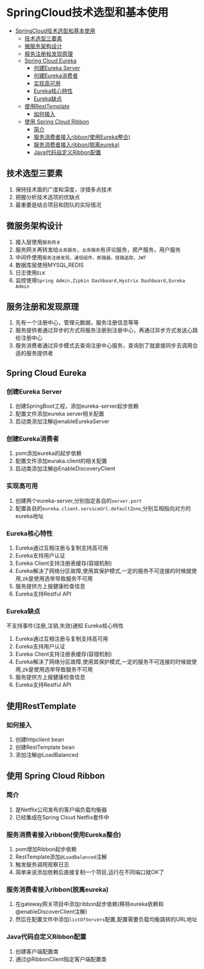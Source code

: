 # SpringCloud技术选型和基本使用
<!-- TOC -->

- [SpringCloud技术选型和基本使用](#springcloud%E6%8A%80%E6%9C%AF%E9%80%89%E5%9E%8B%E5%92%8C%E5%9F%BA%E6%9C%AC%E4%BD%BF%E7%94%A8)
    - [技术选型三要素](#%E6%8A%80%E6%9C%AF%E9%80%89%E5%9E%8B%E4%B8%89%E8%A6%81%E7%B4%A0)
    - [微服务架构设计](#%E5%BE%AE%E6%9C%8D%E5%8A%A1%E6%9E%B6%E6%9E%84%E8%AE%BE%E8%AE%A1)
    - [服务注册和发现原理](#%E6%9C%8D%E5%8A%A1%E6%B3%A8%E5%86%8C%E5%92%8C%E5%8F%91%E7%8E%B0%E5%8E%9F%E7%90%86)
    - [Spring Cloud Eureka](#spring-cloud-eureka)
        - [创建Eureka Server](#%E5%88%9B%E5%BB%BAeureka-server)
        - [创建Eureka消费者](#%E5%88%9B%E5%BB%BAeureka%E6%B6%88%E8%B4%B9%E8%80%85)
        - [实现高可用](#%E5%AE%9E%E7%8E%B0%E9%AB%98%E5%8F%AF%E7%94%A8)
        - [Eureka核心特性](#eureka%E6%A0%B8%E5%BF%83%E7%89%B9%E6%80%A7)
        - [Eureka缺点](#eureka%E7%BC%BA%E7%82%B9)
    - [使用RestTemplate](#%E4%BD%BF%E7%94%A8resttemplate)
        - [如何接入](#%E5%A6%82%E4%BD%95%E6%8E%A5%E5%85%A5)
    - [使用 Spring Cloud Ribbon](#%E4%BD%BF%E7%94%A8-spring-cloud-ribbon)
        - [简介](#%E7%AE%80%E4%BB%8B)
        - [服务消费者接入ribbon(使用Eureka整合)](#%E6%9C%8D%E5%8A%A1%E6%B6%88%E8%B4%B9%E8%80%85%E6%8E%A5%E5%85%A5ribbon%E4%BD%BF%E7%94%A8eureka%E6%95%B4%E5%90%88)
        - [服务消费者接入ribbon(脱离eureka)](#%E6%9C%8D%E5%8A%A1%E6%B6%88%E8%B4%B9%E8%80%85%E6%8E%A5%E5%85%A5ribbon%E8%84%B1%E7%A6%BBeureka)
        - [Java代码自定义Ribbon配置](#java%E4%BB%A3%E7%A0%81%E8%87%AA%E5%AE%9A%E4%B9%89ribbon%E9%85%8D%E7%BD%AE)

<!-- /TOC -->
## 技术选型三要素
1. 保持技术面的广度和深度，涉猎多点技术
2. 把握分析技术选项的优缺点
3. 最重要是结合项目和团队的实际情况

## 微服务架构设计
1. 接入层使用`服务网关`
2. 服务网关再转发给`业务服务`，`业务服务`有评论服务，房产服务，用户服务
3. 中间件使用`服务注册发现，通信组件，断路器，链路追踪，JWT`
4. 数据库层使用MYSQL,REDIS
5. 日志使用`ELK`
6. 监控使用`Spring Admin,Zipkin Dashboard,Hystrix Dashboard,Eureka Admin`

## 服务注册和发现原理
1. 先有一个注册中心，管理元数据，服务注册信息等等
2. 服务提供者通过异步的方式将服务注册到注册中心，再通过异步方式发送心跳给注册中心
3. 服务消费者通过异步模式去查询注册中心服务，查询到了就直接同步去调用合适的服务提供者

## Spring Cloud Eureka
### 创建Eureka Server
1. 创建SpringBoot工程，添加eureka-server起步依赖
2. 配置文件添加eureka server相关配置
3. 启动类添加注解@enableEurekaServer

### 创建Eureka消费者
1. pom添加eureka的起步依赖
2. 配置文件添加euraka.client的相关配置
3. 启动类添加注解@EnableDiscoveryClient

### 实现高可用
1. 创建两个eureka-server,分别指定各自的`server.port`
2. 配置各自的`eureka.client.serviceUrl.defaultZone`,分别互相指向对方的eureka地址

### Eureka核心特性
1. Eureka通过互相注册与复制支持高可用
2. Eureka支持用户认证
3. Eureka Client支持注册表缓存(容错机制)
4. Eureka解决了网络分区故障,使用其保护模式,一定的服务不可连接的时候就使用,zk是使用选举导致服务不可用
5. 服务提供方上报健康检查信息
6. Eureka支持Restful API

### Eureka缺点
不支持事件(注册,注销,失效)通知 Eureka核心特性
1. Eureka通过互相注册与复制支持高可用
2. Eureka支持用户认证
3. Eureka Client支持注册表缓存(容错机制)
4. Eureka解决了网络分区故障,使用其保护模式,一定的服务不可连接的时候就使用,zk是使用选举导致服务不可用
5. 服务提供方上报健康检查信息
6. Eureka支持Restful API

## 使用RestTemplate
### 如何接入
1. 创建httpclient bean
2. 创建RestTemplate bean
3. 添加注解@LoadBalanced


## 使用 Spring Cloud Ribbon
### 简介
1. 是Netflix公司发布的客户端负载均衡器
2. 已经集成在Spring Cloud Netflix套件中

### 服务消费者接入ribbon(使用Eureka整合)
1. pom增加Ribbon起步依赖
2. RestTemplate添加`@LoadBalanced`注解
3. 触发服务调用观察日志
4. 简单来说添加依赖后直接复制一个项目,运行在不同端口就OK了

### 服务消费者接入ribbon(脱离eureka)
1. 在gateway网关项目中添加ribbon起步依赖(移除eureka依赖和@enableDiscoverClient注解)
2. 然后在配置文件中添加`listOfServers`配置,配置需要负载均衡跳转的URL地址

### Java代码自定义Ribbon配置
1. 创建客户端配置类
2. 通过@RibbonClient指定客户端配置类
